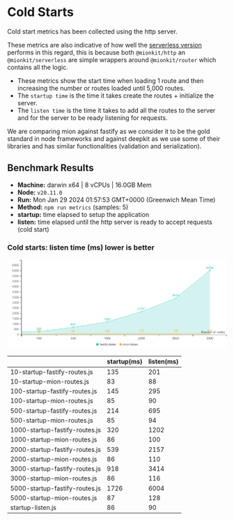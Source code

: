 # Cold Starts

Cold start metrics has been collected using the http server.

These metrics are also indicative of how well the [serverless version](https://github.com/mionkit/mion/tree/master/packages/serverless) performs in this regard, this is because both `@mionkit/http` an `@mionkit/serverless` are simple wrappers around `@mionkit/router` which contains all the logic.

- These metrics show the start time when loading 1 route and then increasing the number or routes loaded until 5,000 routes.
- The `startup time` is the time it takes create the routes + initialize the server.
- The `listen time` is the time it takes to add all the routes to the server and for the server to be ready listening for requests.

We are comparing mion against fastify as we consider it to be the gold standard in node frameworks and against deepkit as we use some of their libraries and has similar functionalities (validation and serialization).

## Benchmark Results

- **Machine:** darwin x64 | 8 vCPUs | 16.0GB Mem
- **Node:** `v20.11.0`
- **Run:** Mon Jan 29 2024 01:57:53 GMT+0000 (Greenwich Mean Time)
- **Method:** `npm run metrics` (samples: 5)
- **startup:** time elapsed to setup the application
- **listen:** time elapsed until the http server is ready to accept requests (cold start)

### Cold starts: listen time (ms) lower is better

![benchmarks](assets/public/charts/cold-starts.png)

|                                | startup(ms) | listen(ms) |
| ------------------------------ | ----------- | ---------- |
| 10-startup-fastify-routes.js   | 135         | 201        |
| 10-startup-mion-routes.js      | 83          | 88         |
| 100-startup-fastify-routes.js  | 145         | 295        |
| 100-startup-mion-routes.js     | 85          | 90         |
| 500-startup-fastify-routes.js  | 214         | 695        |
| 500-startup-mion-routes.js     | 85          | 94         |
| 1000-startup-fastify-routes.js | 320         | 1202       |
| 1000-startup-mion-routes.js    | 86          | 100        |
| 2000-startup-fastify-routes.js | 539         | 2157       |
| 2000-startup-mion-routes.js    | 86          | 110        |
| 3000-startup-fastify-routes.js | 918         | 3414       |
| 3000-startup-mion-routes.js    | 86          | 116        |
| 5000-startup-fastify-routes.js | 1726        | 6004       |
| 5000-startup-mion-routes.js    | 87          | 128        |
| startup-listen.js              | 86          | 90         |
